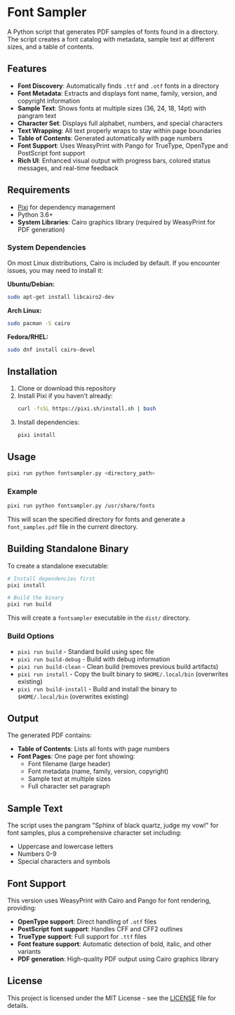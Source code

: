 # Font Sampler

A Python script that generates PDF samples of fonts found in a directory. The script creates a font catalog with metadata, sample text at different sizes, and a table of contents.

## Features

- **Font Discovery**: Automatically finds `.ttf` and `.otf` fonts in a directory
- **Font Metadata**: Extracts and displays font name, family, version, and copyright information
- **Sample Text**: Shows fonts at multiple sizes (36, 24, 18, 14pt) with pangram text
- **Character Set**: Displays full alphabet, numbers, and special characters
- **Text Wrapping**: All text properly wraps to stay within page boundaries
- **Table of Contents**: Generated automatically with page numbers
- **Font Support**: Uses WeasyPrint with Pango for TrueType, OpenType and PostScript font support
- **Rich UI**: Enhanced visual output with progress bars, colored status messages, and real-time feedback

## Requirements

- [Pixi](https://pixi.sh/) for dependency management
- Python 3.6+
- **System Libraries**: Cairo graphics library (required by WeasyPrint for PDF generation)

### System Dependencies

On most Linux distributions, Cairo is included by default. If you encounter issues, you may need to install it:

**Ubuntu/Debian:**
```bash
sudo apt-get install libcairo2-dev
```

**Arch Linux:**
```bash
sudo pacman -S cairo
```

**Fedora/RHEL:**
```bash
sudo dnf install cairo-devel
```

## Installation

1. Clone or download this repository
2. Install Pixi if you haven't already:
   ```bash
   curl -fsSL https://pixi.sh/install.sh | bash
   ```
3. Install dependencies:
   ```bash
   pixi install
   ```

## Usage

```bash
pixi run python fontsampler.py <directory_path>
```

### Example

```bash
pixi run python fontsampler.py /usr/share/fonts
```

This will scan the specified directory for fonts and generate a `font_samples.pdf` file in the current directory.

## Building Standalone Binary

To create a standalone executable:

```bash
# Install dependencies first
pixi install

# Build the binary
pixi run build
```

This will create a `fontsampler` executable in the `dist/` directory.

### Build Options

- `pixi run build` - Standard build using spec file
- `pixi run build-debug` - Build with debug information
- `pixi run build-clean` - Clean build (removes previous build artifacts)
- `pixi run install` - Copy the built binary to `$HOME/.local/bin` (overwrites existing)
- `pixi run build-install` - Build and install the binary to `$HOME/.local/bin` (overwrites existing)

## Output

The generated PDF contains:
- **Table of Contents**: Lists all fonts with page numbers
- **Font Pages**: One page per font showing:
  - Font filename (large header)
  - Font metadata (name, family, version, copyright)
  - Sample text at multiple sizes
  - Full character set paragraph

## Sample Text

The script uses the pangram "Sphinx of black quartz, judge my vow!" for font samples, plus a comprehensive character set including:
- Uppercase and lowercase letters
- Numbers 0-9
- Special characters and symbols

## Font Support

This version uses WeasyPrint with Cairo and Pango for font rendering, providing:
- **OpenType support**: Direct handling of `.otf` files
- **PostScript font support**: Handles CFF and CFF2 outlines
- **TrueType support**: Full support for `.ttf` files
- **Font feature support**: Automatic detection of bold, italic, and other variants
- **PDF generation**: High-quality PDF output using Cairo graphics library

## License

This project is licensed under the MIT License - see the [LICENSE](LICENSE) file for details. 
